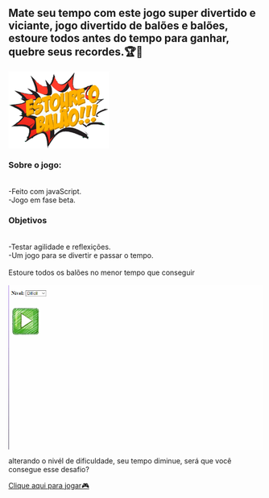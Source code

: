 <h2>Mate seu tempo com este jogo super divertido e viciante, jogo divertido de balões e balões, estoure todos antes do tempo para ganhar, quebre seus recordes.🏆🎉</h2>

<img src=/imagens/logo.png width="200px" align="center"/>

<h3>Sobre o jogo:</h3><br>
-Feito com javaScript. <br>
-Jogo em fase beta.<br>


<h3>Objetivos</h3><br>
-Testar agilidade e reflexições.<br>
-Um jogo para se divertir e passar o tempo.<br><br>
Estoure todos os balões no menor tempo que conseguir <br><br>

<img src=/imagens/estoura_balao.gif width="700px" align="center" />

alterando o nivél de dificuldade, seu tempo diminue, será que você consegue esse desafio?

[Clique aqui para jogar🎮](https://ei-gih.github.io/Estoura_balao/)
